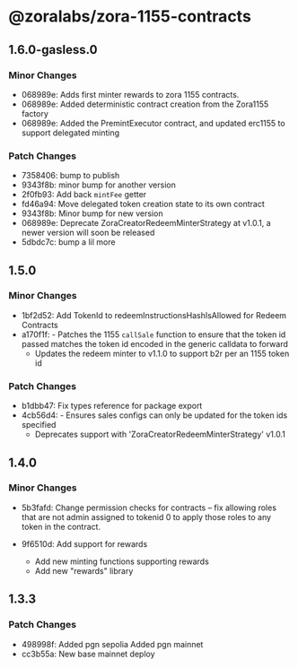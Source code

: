 # @zoralabs/zora-1155-contracts

## 1.6.0-gasless.0

### Minor Changes

- 068989e: Adds first minter rewards to zora 1155 contracts.
- 068989e: Added deterministic contract creation from the Zora1155 factory
- 068989e: Added the PremintExecutor contract, and updated erc1155 to support delegated minting

### Patch Changes

- 7358406: bump to publish
- 9343f8b: minor bump for another version
- 2f0fb93: Add back `mintFee` getter
- fd46a94: Move delegated token creation state to its own contract
- 9343f8b: Minor bump for new version
- 068989e: Deprecate ZoraCreatorRedeemMinterStrategy at v1.0.1, a newer version will soon be released
- 5dbdc7c: bump a lil more

## 1.5.0

### Minor Changes

- 1bf2d52: Add TokenId to redeemInstructionsHashIsAllowed for Redeem Contracts
- a170f1f: - Patches the 1155 `callSale` function to ensure that the token id passed matches the token id encoded in the generic calldata to forward
  - Updates the redeem minter to v1.1.0 to support b2r per an 1155 token id

### Patch Changes

- b1dbb47: Fix types reference for package export
- 4cb56d4: - Ensures sales configs can only be updated for the token ids specified
  - Deprecates support with 'ZoraCreatorRedeemMinterStrategy' v1.0.1

## 1.4.0

### Minor Changes

- 5b3fafd: Change permission checks for contracts – fix allowing roles that are not admin assigned to tokenid 0 to apply those roles to any token in the contract.
- 9f6510d: Add support for rewards

  - Add new minting functions supporting rewards
  - Add new "rewards" library

## 1.3.3

### Patch Changes

- 498998f: Added pgn sepolia
  Added pgn mainnet
- cc3b55a: New base mainnet deploy
